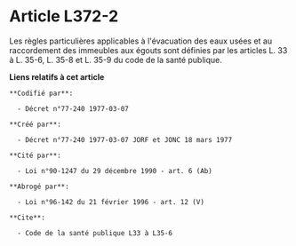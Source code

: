 # Article L372-2

Les règles particulières applicables à l'évacuation des eaux usées et au raccordement des immeubles aux égouts sont définies
par les articles L. 33 à L. 35-6, L. 35-8 et L. 35-9 du code de la santé publique.

**Liens relatifs à cet article**

	**Codifié par**:

	  - Décret n°77-240 1977-03-07

	**Créé par**:

	  - Décret n°77-240 1977-03-07 JORF et JONC 18 mars 1977

	**Cité par**:

	  - Loi n°90-1247 du 29 décembre 1990 - art. 6 (Ab)

	**Abrogé par**:

	  - Loi n°96-142 du 21 février 1996 - art. 12 (V)

	**Cite**:

	  - Code de la santé publique L33 à L35-6
